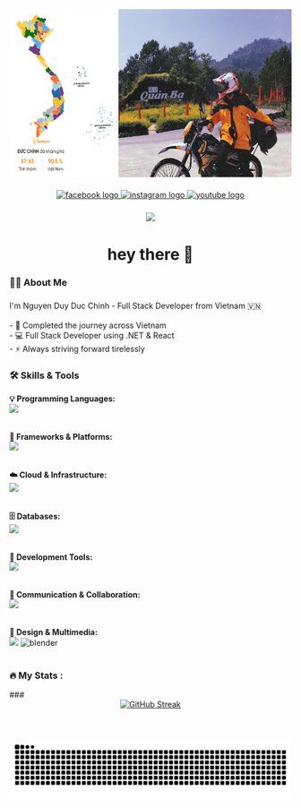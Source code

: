 <div align="center">
  
  <img style="border-radius: 30" height="300" src="https://raw.githubusercontent.com/BlackZ36/BlackZ36/main/Untitled-1.png"/>
</div>

####

<div align="center">
  <a href="https://www.facebook.com/duchinh0306/" target="_blank">
    <img src="https://img.shields.io/static/v1?message=Facebook&logo=facebook&label=&color=1877F2&logoColor=white&labelColor=&style=for-the-badge" height="25" alt="facebook logo"  />
  </a>
  <a href="https://www.instagram.com/bun._.z" target="_blank">
    <img src="https://img.shields.io/static/v1?message=Instagram&logo=instagram&label=&color=E4405F&logoColor=white&labelColor=&style=for-the-badge" height="25" alt="instagram logo"  />
  </a>
  <a href="https://www.youtube.com/@BlackZ362" target="_blank">
    <img src="https://img.shields.io/static/v1?message=Youtube&logo=youtube&label=&color=FF0000&logoColor=white&labelColor=&style=for-the-badge" height="25" alt="youtube logo"  />
  </a>
</div>

###

<div align="center">
  
![](https://komarev.com/ghpvc/?username=BlackZ36&color=red&base=3142)

</div>

###

<h1 align="center">hey there 👋</h1>

###

<h3 align="left">👩‍💻  About Me</h3>

###

<p align="left">
  I'm Nguyen Duy Duc Chinh - Full Stack Developer from Vietnam 🇻🇳<br><br>
  - 🔭 Completed the journey across Vietnam<br>
  - 💻 Full Stack Developer using .NET & React<br>
  - ⚡ Always striving forward tirelessly
</p>

###

<h3 align="left">🛠 Skills & Tools</h3>

<!-- Programming Languages -->
<strong>💡 Programming Languages:</strong><br>
<img src="https://skillicons.dev/icons?i=c,cs,java,js,html,css" height="40" />
<br><br>

<!-- Frameworks & Platforms -->
<strong>🧰 Frameworks & Platforms:</strong><br>
<img src="https://skillicons.dev/icons?i=dotnet,react,nodejs,unity,androidstudio,vite,bootstrap" height="40" />
<br><br>

<!-- Cloud & DevOps -->
<strong>☁️ Cloud & Infrastructure:</strong><br>
<img src="https://skillicons.dev/icons?i=aws,azure,firebase" height="40" />
<br><br>

<!-- Databases -->
<strong>🗄 Databases:</strong><br>
<img src="https://skillicons.dev/icons?i=mysql,sqlite,mongodb" height="40" />
<br><br>

<!-- Dev Tools -->
<strong>🧪 Development Tools:</strong><br>
<img src="https://skillicons.dev/icons?i=postman,git,github,gitlab,vscode,visualstudio,idea,jira" height="40" />
<br><br>

<!-- Communication -->
<strong>💬 Communication & Collaboration:</strong><br>
<img src="https://skillicons.dev/icons?i=discord,gmail" height="40" />
<br><br>

<!-- Design & Multimedia -->
<strong>🎨 Design & Multimedia:</strong><br>
<img src="https://skillicons.dev/icons?i=ps,ae,ai,pr" height="40" />
<img src="https://cdn.jsdelivr.net/gh/devicons/devicon/icons/blender/blender-original.svg" height="40" alt="blender" />
<br><br>

###

<h3 align="left">🔥  My Stats :</h3>
###

<div align="center">
   <a href="https://git.io/streak-stats"><img src="https://streak-stats.demolab.com?user=BlackZ36&theme=rising-sun&date_format=j%2Fn%5B%2FY%5D" alt="GitHub Streak" /></a>
</div>

###

<br clear="both">

![snake gif](https://github.com/BlackZ36/BlackZ36/blob/output/github-contribution-grid-snake-dark.svg)

###
